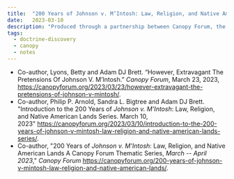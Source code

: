 ```yaml
---
title:  "200 Years of Johnson v. M’Intosh: Law, Religion, and Native American Lands, A Canopy Forum Thematic Series"
date:   2023-03-10
description: "Produced through a partnership between Canopy Forum, the Indigenous Values Initiative (IVI), and Syracuse University, this series of essays brings together religion scholars, legal scholars, and Indigenous activists to explore the problematic legacy of Johnson v. M’Intosh (1823) and the 15th century Doctrine of (Christian) Discovery – a legal and religious rationale by which European powers claimed the right to discover and claim lands inhabited by non-Christian peoples."
tags:
  - doctrine-discovery
  - canopy
  - notes
---
```


-   Co-author, Lyons, Betty and Adam DJ Brett. “However, Extravagant The Pretensions Of Johnson V. M’Intosh.” *Canopy Forum*, March 23, 2023, <https://canopyforum.org/2023/03/23/however-extravagant-the-pretensions-of-johnson-v-mintosh/>. 
-   Co-author, Philip P. Arnold, Sandra L. Bigtree and Adam DJ Brett. "Introduction to the 200 Years of *Johnson v. M'Intosh*: Law, Religion, and Native American Lands Series. March 10, 2023" <https://canopyforum.org/2023/03/10/introduction-to-the-200-years-of-johnson-v-mintosh-law-religion-and-native-american-lands-series/>.
-   Co-author, "200 Years of *Johnson v. M'Intosh*: Law, Religion, and Native American Lands A Canopy Forum Thematic Series, *March -- April 2023*," *Canopy Forum* <https://canopyforum.org/200-years-of-johnson-v-mintosh-law-religion-and-native-american-lands/>.